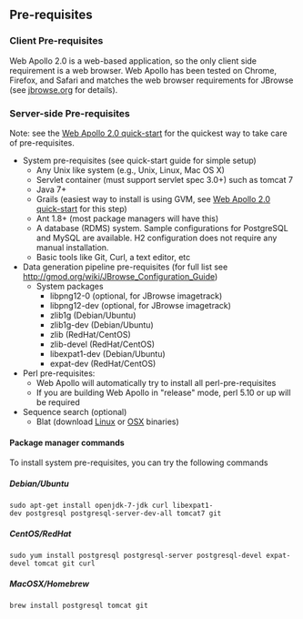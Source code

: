 ## Pre-requisites


### Client Pre-requisites

Web Apollo 2.0 is a web-based application, so the only client side
requirement is a web browser. Web Apollo has been tested on Chrome, Firefox, and Safari
and matches the web browser requirements for JBrowse (see [jbrowse.org](http://jbrowse.org) for details).

### Server-side Pre-requisites

Note: see the [Web Apollo 2.0 quick-start](Apollo2Build.md) for the
quickest way to take care of pre-requisites.

-   System pre-requisites (see quick-start guide for simple setup)
    -   Any Unix like system (e.g., Unix, Linux, Mac OS X)
    -   Servlet container (must support servlet spec 3.0+) such as tomcat 7
    -   Java 7+
    -   Grails (easiest way to install is using GVM, see [Web Apollo 2.0 quick-start](Apollo2Build.md) for this step)
    -   Ant 1.8+ (most package managers will have this)
    -   A database (RDMS) system. Sample configurations for PostgreSQL and MySQL are available. H2 configuration does not require any manual installation.
    -   Basic tools like Git, Curl, a text editor, etc
-   Data generation pipeline pre-requisites (for full list see http://gmod.org/wiki/JBrowse_Configuration_Guide)
    -   System packages
        -   libpng12-0 (optional, for JBrowse imagetrack)
        -   libpng12-dev (optional, for JBrowse imagetrack)
        -   zlib1g (Debian/Ubuntu)
        -   zlib1g-dev (Debian/Ubuntu)
        -   zlib (RedHat/CentOS)
        -   zlib-devel (RedHat/CentOS)
        -   libexpat1-dev (Debian/Ubuntu)
        -   expat-dev (RedHat/CentOS)
-   Perl pre-requisites:
    -   Web Apollo will automatically try to install all perl-pre-requisites
    -   If you are building Web Apollo in "release" mode, perl 5.10 or up will be required
-   Sequence search (optional)
    -   Blat (download [Linux](http://hgdownload.cse.ucsc.edu/admin/exe/linux.x86_64/) or [OSX](http://hgdownload.cse.ucsc.edu/admin/exe/macOSX.x86_64/) binaries)

#### Package manager commands

To install system pre-requisites, you can try the following commands


##### Debian/Ubuntu

`sudo apt-get install openjdk-7-jdk curl libexpat1-dev postgresql postgresql-server-dev-all tomcat7 git`

##### CentOS/RedHat

`sudo yum install postgresql postgresql-server postgresql-devel expat-devel tomcat git curl`

##### MacOSX/Homebrew

`brew install postgresql tomcat git`


